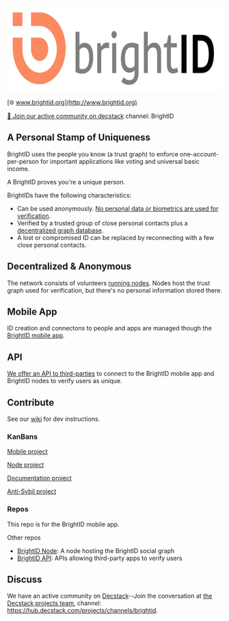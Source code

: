 <img height="200px" src="images/brightid%20final-01.svg"/>

[🌐 www.brightid.org](http://www.brightid.org)

[💬 Join our active community on decstack](https://hub.decstack.com/signup_user_complete/?id=wutow3kb6bda5bhptir6aapyfh) channel: BrightID



## A Personal Stamp of Uniqueness

BrightID uses the people you know (a trust graph) to enforce one-account-per-person for important applications like voting and universal basic income.

A BrightID proves you're a unique person.

BrightIDs have the following characteristics:
* Can be used anonymously. [No personal data or biometrics are used for verification](https://www.brightid.org/faq).
* Verified by a trusted group of close personal contacts plus a [decentralized graph database](#decentralized-and-owner-free).
* A lost or compromised ID can be replaced by reconnecting with a few close personal contacts.

## Decentralized & Anonymous

The network consists of volunteers [running nodes](https://github.com/BrightID/BrightID-Node). Nodes host the trust graph used for verification, but there's no personal information stored there.

## Mobile App

ID creation and connectons to people and apps are managed though the [BrightID mobile app](https://github.com/BrightID/BrightID/wiki/BrightID---Full-Mobile-Spec).

## API

[We offer an API to third-parties](https://github.com/BrightID/BrightID-API) to connect to the BrightID mobile app and BrightID nodes to verify users as unique.

## Contribute

See our [wiki](https://github.com/BrightID/BrightID/wiki) for dev instructions.

### KanBans
[Mobile project](https://github.com/BrightID/BrightID/projects/2 )

[Node project](https://github.com/BrightID/BrightID-Node/projects/1)

[Documentation project](https://github.com/orgs/BrightID/projects/2)

[Anti-Sybil project](https://github.com/BrightID/BrightID-Node/projects/3)

### Repos
This repo is for the BrightID mobile app.

Other repos
* [BrightID Node](https://github.com/BrightID/BrightID-Node): A node hosting the BrightID social graph
* [BrightID API](https://github.com/BrightID/BrightID-API): APIs allowing third-party apps to verify users

## Discuss

We have an active community on [Decstack](http://decstack.com/)--Join the conversation at [the Decstack projects team](https://hub.decstack.com/signup_user_complete/?id=wutow3kb6bda5bhptir6aapyfh), channel: https://hub.decstack.com/projects/channels/brightid.
